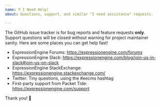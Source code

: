 ```yaml
---
name: ⁉️ I Need Help!
about: Questions, support, and similar "I need assistance" requests.

---
```


The GitHub issue tracker is for bug reports and feature requests **only**. Support questions will be closed without warning for project maintainer sanity. Here are some places you can get help fast!

- ExpressionEngine Forums: https://expressionengine.com/forums
- ExpressionEngine Slack: https://expressionengine.com/blog/join-us-in-slack#join-us-on-slack
- ExpressionEngine StackExchange: https://expressionengine.stackexchange.com/
- Twitter: Tiny questions, using the #eecms hashtag
- First-party support from Packet Tide: https://expressionengine.com/support

Thank you! 🙏

